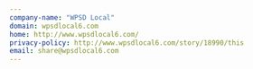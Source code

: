 ```yaml
---
company-name: "WPSD Local"
domain: wpsdlocal6.com
home: http://www.wpsdlocal6.com/
privacy-policy: http://www.wpsdlocal6.com/story/18990/this
email: share@wpsdlocal6.com
---
```




